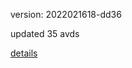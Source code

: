 version: 2022021618-dd36

updated 35 avds

[details](https://github.com/0x74f917491bfa7ebfa379/ali_avd_db/blob/master/change_log/2022/02/16/18/dd36.txt)
